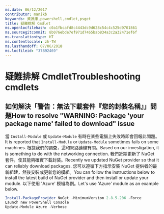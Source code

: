 ```yaml
---
ms.date: 06/12/2017
contributor: manikb
keywords: 資源庫,powershell,cmdlet,psget
title: 疑難排解 Cmdlet
ms.openlocfilehash: c0a1fbcafd8c4443dc9d628c54c4c525d9701861
ms.sourcegitcommit: 8b076ebde7ef971d7465bab834a3c2a32471ef6f
ms.translationtype: HT
ms.contentlocale: zh-TW
ms.lasthandoff: 07/06/2018
ms.locfileid: "37892469"
---
```

# <a name="troubleshooting-cmdlets"></a><span data-ttu-id="aeb4a-103">疑難排解 Cmdlet</span><span class="sxs-lookup"><span data-stu-id="aeb4a-103">Troubleshooting cmdlets</span></span>

## <a name="how-to-resolve-warning-package-your-package-name-failed-to-download-issue"></a><span data-ttu-id="aeb4a-104">如何解決「警告：無法下載套件『您的封裝名稱』」問題</span><span class="sxs-lookup"><span data-stu-id="aeb4a-104">How to resolve "WARNING: Package 'your package name' failed to download" issue</span></span>

<span data-ttu-id="aeb4a-105">當 `Install-Module` 或 `Update-Module` 有時在某些電腦上失敗時即會回報此問題。</span><span class="sxs-lookup"><span data-stu-id="aeb4a-105">It is reported that `Install-Module` or `Update-Module` sometimes fails on some machines.</span></span>
<span data-ttu-id="aeb4a-106">根據我們的調查，這和網路連線有關。</span><span class="sxs-lookup"><span data-stu-id="aeb4a-106">Based on our investigation, it is something to do with the networking connection.</span></span>
<span data-ttu-id="aeb4a-107">我們近期更新了 NuGet 套件，使其能夠確實下載封裝。</span><span class="sxs-lookup"><span data-stu-id="aeb4a-107">Recently we updated NuGet provider so that it can reliably download packages.</span></span>
<span data-ttu-id="aeb4a-108">您可以遵循下方指示安裝 NuGet 提供者的最新組建，然後安裝或更新您的模組。</span><span class="sxs-lookup"><span data-stu-id="aeb4a-108">You can follow the instructions below to install the latest build of NuGet provider and then install or update your module.</span></span>
<span data-ttu-id="aeb4a-109">以下使用 'Azure' 模組為例。</span><span class="sxs-lookup"><span data-stu-id="aeb4a-109">Let's use 'Azure' module as an example below.</span></span>

```powershell
Install-PackageProvider NuGet -MinimumVersion 2.8.5.206 -Force
Launch new PowerShell Console
Update-Module Azure -Verbose
```